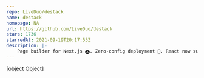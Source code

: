 ```yaml
---
repo: LiveDuo/destack
name: destack
homepage: NA
url: https://github.com/LiveDuo/destack
stars: 1736
starredAt: 2021-09-19T20:17:55Z
description: |-
    Page builder for Next.js 🅧. Zero-config deployment 🚀. React now supported!
---
```


[object Object]
